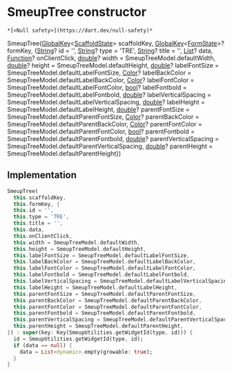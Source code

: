 


# SmeupTree constructor




    *[<Null safety>](https://dart.dev/null-safety)*



SmeupTree([GlobalKey](https://api.flutter.dev/flutter/widgets/GlobalKey-class.html)&lt;[ScaffoldState](https://api.flutter.dev/flutter/material/ScaffoldState-class.html)> scaffoldKey, [GlobalKey](https://api.flutter.dev/flutter/widgets/GlobalKey-class.html)&lt;[FormState](https://api.flutter.dev/flutter/widgets/FormState-class.html)>? formKey, {[String](https://api.flutter.dev/flutter/dart-core/String-class.html)? id = '', [String](https://api.flutter.dev/flutter/dart-core/String-class.html)? type = 'TRE', [String](https://api.flutter.dev/flutter/dart-core/String-class.html)? title = '', [List](https://api.flutter.dev/flutter/dart-core/List-class.html)? data, [Function](https://api.flutter.dev/flutter/dart-core/Function-class.html)? onClientClick, [double](https://api.flutter.dev/flutter/dart-core/double-class.html)? width = SmeupTreeModel.defaultWidth, [double](https://api.flutter.dev/flutter/dart-core/double-class.html)? height = SmeupTreeModel.defaultHeight, [double](https://api.flutter.dev/flutter/dart-core/double-class.html)? labelFontSize = SmeupTreeModel.defaultLabelFontSize, [Color](https://api.flutter.dev/flutter/dart-ui/Color-class.html)? labelBackColor = SmeupTreeModel.defaultLabelBackColor, [Color](https://api.flutter.dev/flutter/dart-ui/Color-class.html)? labelFontColor = SmeupTreeModel.defaultLabelFontColor, [bool](https://api.flutter.dev/flutter/dart-core/bool-class.html)? labelFontbold = SmeupTreeModel.defaultLabelFontbold, [double](https://api.flutter.dev/flutter/dart-core/double-class.html)? labelVerticalSpacing = SmeupTreeModel.defaultLabelVerticalSpacing, [double](https://api.flutter.dev/flutter/dart-core/double-class.html)? labelHeight = SmeupTreeModel.defaultLabelHeight, [double](https://api.flutter.dev/flutter/dart-core/double-class.html)? parentFontSize = SmeupTreeModel.defaultParentFontSize, [Color](https://api.flutter.dev/flutter/dart-ui/Color-class.html)? parentBackColor = SmeupTreeModel.defaultParentBackColor, [Color](https://api.flutter.dev/flutter/dart-ui/Color-class.html)? parentFontColor = SmeupTreeModel.defaultParentFontColor, [bool](https://api.flutter.dev/flutter/dart-core/bool-class.html)? parentFontbold = SmeupTreeModel.defaultParentFontbold, [double](https://api.flutter.dev/flutter/dart-core/double-class.html)? parentVerticalSpacing = SmeupTreeModel.defaultParentVerticalSpacing, [double](https://api.flutter.dev/flutter/dart-core/double-class.html)? parentHeight = SmeupTreeModel.defaultParentHeight})





## Implementation

```dart
SmeupTree(
  this.scaffoldKey,
  this.formKey, {
  this.id = '',
  this.type = 'TRE',
  this.title = '',
  this.data,
  this.onClientClick,
  this.width = SmeupTreeModel.defaultWidth,
  this.height = SmeupTreeModel.defaultHeight,
  this.labelFontSize = SmeupTreeModel.defaultLabelFontSize,
  this.labelBackColor = SmeupTreeModel.defaultLabelBackColor,
  this.labelFontColor = SmeupTreeModel.defaultLabelFontColor,
  this.labelFontbold = SmeupTreeModel.defaultLabelFontbold,
  this.labelVerticalSpacing = SmeupTreeModel.defaultLabelVerticalSpacing,
  this.labelHeight = SmeupTreeModel.defaultLabelHeight,
  this.parentFontSize = SmeupTreeModel.defaultParentFontSize,
  this.parentBackColor = SmeupTreeModel.defaultParentBackColor,
  this.parentFontColor = SmeupTreeModel.defaultParentFontColor,
  this.parentFontbold = SmeupTreeModel.defaultParentFontbold,
  this.parentVerticalSpacing = SmeupTreeModel.defaultParentVerticalSpacing,
  this.parentHeight = SmeupTreeModel.defaultParentHeight,
}) : super(key: Key(SmeupUtilities.getWidgetId(type, id))) {
  id = SmeupUtilities.getWidgetId(type, id);
  if (data == null) {
    data = List<dynamic>.empty(growable: true);
  }
}
```







